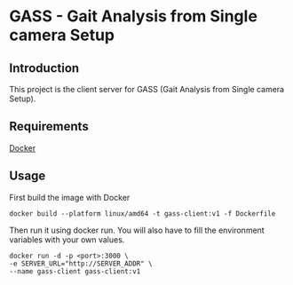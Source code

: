 # GASS - Gait Analysis from Single camera Setup 
## Introduction 
This project is the client server for GASS (Gait Analysis from Single camera Setup).
## Requirements
[Docker](https://www.docker.com/)
## Usage
First build the image with Docker
```
docker build --platform linux/amd64 -t gass-client:v1 -f Dockerfile
```
Then run it using docker run. You will also have to fill the environment variables with your own values.
```
docker run -d -p <port>:3000 \
-e SERVER_URL="http://SERVER_ADDR" \
--name gass-client gass-client:v1
```
